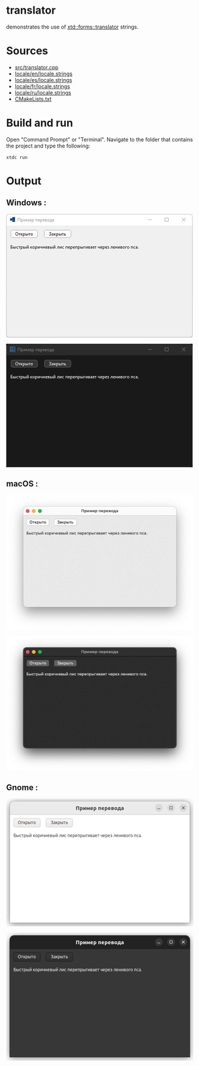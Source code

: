 # translator

demonstrates the use of [xtd::forms::translator](https://gammasoft71.github.io/xtd/reference_guides/latest/classxtd_1_1translator.html) strings.

# Sources

* [src/translator.cpp](src/translator.cpp)
* [locale/en/locale.strings](locale/en/locale.strings)
* [locale/es/locale.strings](locale/es/locale.strings)
* [locale/fr/locale.strings](locale/fr/locale.strings)
* [locale/ru/locale.strings](locale/ru/locale.strings)
* [CMakeLists.txt](CMakeLists.txt)

# Build and run

Open "Command Prompt" or "Terminal". Navigate to the folder that contains the project and type the following:

```shell
xtdc run
```

# Output

## Windows :

![Screenshot](../../../../docs/pictures/examples/translator_w.png)

![Screenshot](../../../../docs/pictures/examples/translator_wd.png)

## macOS :

![Screenshot](../../../../docs/pictures/examples/translator_m.png)

![Screenshot](../../../../docs/pictures/examples/translator_md.png)

## Gnome :

![Screenshot](../../../../docs/pictures/examples/translator_g.png)

![Screenshot](../../../../docs/pictures/examples/translator_gd.png)
